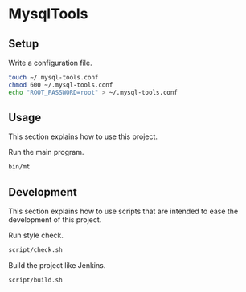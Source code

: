 # MysqlTools

## Setup

Write a configuration file.

```sh
touch ~/.mysql-tools.conf
chmod 600 ~/.mysql-tools.conf
echo "ROOT_PASSWORD=root" > ~/.mysql-tools.conf
```


## Usage

This section explains how to use this project.

Run the main program.

```sh
bin/mt
```


## Development

This section explains how to use scripts that are intended to ease the development of this project.

Run style check.

```sh
script/check.sh
```

Build the project like Jenkins.

```sh
script/build.sh
```
